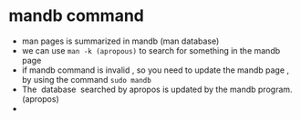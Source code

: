 # mandb command
- man pages is summarized in mandb (man database)
- we can use `man -k (apropous)` to search for something in the mandb page
- if mandb command is invalid , so you need to update the mandb page , by using the command `sudo mandb`
- The  database  searched by apropos is updated by the mandb program. (apropos)
- 